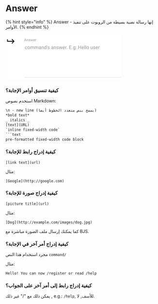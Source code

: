 # Answer

{% hint style="info" %}
Answer - إنها رسالة نصية بسيطة من الروبوت على تنفيذ الأوامر.
{% endhint %}

![Answer can be modified on command editing ](../.gitbook/assets/image%20%2840%29.png)

### كيفية تنسيق أوامر الإجابة؟

استخدم نصوص Markdown:

```text
\n - new line (يسمح بنص متعدد الخطوط أيضا)
*bold text*
_ italics _
[text](URL)
`inline fixed-width code`
```text
pre-formatted fixed-width code block
```



### كيفية إدراج رابط للإجابة؟

```text
[link text](url)
```

مثال:

```text
[Google](http://google.com)
```



### كيفية إدراج صورة للإجابة؟

```text
[picture title](url)
```

مثال:

```text
[Dog](http://example.com/images/dog.jpg)
```

كما يمكنك إرسال ملف الصورة مباشرة مع BJS.



### كيفية إدراج أمر آخر في الإجابة؟

مجرد استخدام هذا النص `command/`

مثال:

```text
Hello! You can now /register or read /help
```

### كيفية إدراج رابط إلى أمر آخر على الجواب؟

يمكن ذلك مع  "/"
غير ذلك
, e.g.: `/help`, للأسف, لا.

